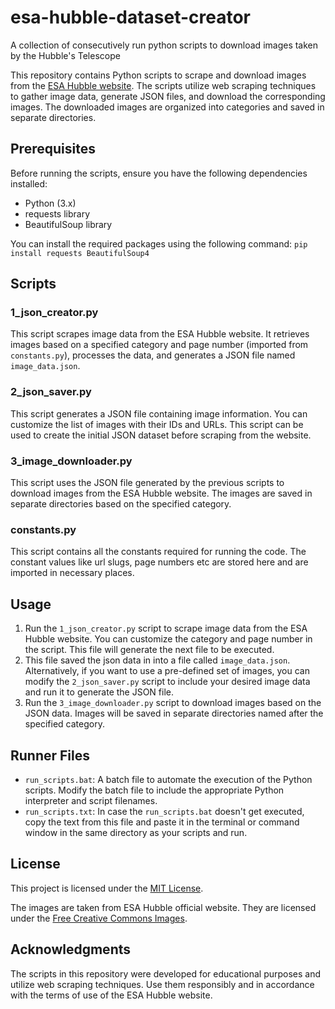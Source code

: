 # esa-hubble-dataset-creator

A collection of consecutively run python scripts to download images taken by the Hubble's Telescope

This repository contains Python scripts to scrape and download images from the [ESA Hubble website](https://esahubble.org/). The scripts utilize web scraping techniques to gather image data, generate JSON files, and download the corresponding images. The downloaded images are organized into categories and saved in separate directories.

## Prerequisites

Before running the scripts, ensure you have the following dependencies installed:

- Python (3.x)
- requests library
- BeautifulSoup library

You can install the required packages using the following command:
`pip install requests BeautifulSoup4`

## Scripts

### 1_json_creator.py

This script scrapes image data from the ESA Hubble website. It retrieves images based on a specified category and page number (imported from `constants.py`), processes the data, and generates a JSON file named `image_data.json`.

### 2_json_saver.py

This script generates a JSON file containing image information. You can customize the list of images with their IDs and URLs. This script can be used to create the initial JSON dataset before scraping from the website.

### 3_image_downloader.py

This script uses the JSON file generated by the previous scripts to download images from the ESA Hubble website. The images are saved in separate directories based on the specified category.

### constants.py

This script contains all the constants required for running the code. The constant values like url slugs, page numbers etc are stored here and are imported in necessary places.

## Usage

1. Run the `1_json_creator.py` script to scrape image data from the ESA Hubble website. You can customize the category and page number in the script. This file will generate the next file to be executed.
2. This file saved the json data in into a file called `image_data.json`. Alternatively, if you want to use a pre-defined set of images, you can modify the `2_json_saver.py` script to include your desired image data and run it to generate the JSON file.
3. Run the `3_image_downloader.py` script to download images based on the JSON data. Images will be saved in separate directories named after the specified category.

## Runner Files

- `run_scripts.bat`: A batch file to automate the execution of the Python scripts. Modify the batch file to include the appropriate Python interpreter and script filenames.
- `run_scripts.txt`: In case the `run_scripts.bat` doesn't get executed, copy the text from this file and paste it in the terminal or command window in the same directory as your scripts and run.

## License

This project is licensed under the [MIT License](https://github.com/git/git-scm.com/blob/main/MIT-LICENSE.txt).

The images are taken from ESA Hubble official website. They are licensed under the [Free Creative Commons Images](https://esahubble.org/public/copyright/).

## Acknowledgments

The scripts in this repository were developed for educational purposes and utilize web scraping techniques. Use them responsibly and in accordance with the terms of use of the ESA Hubble website.
